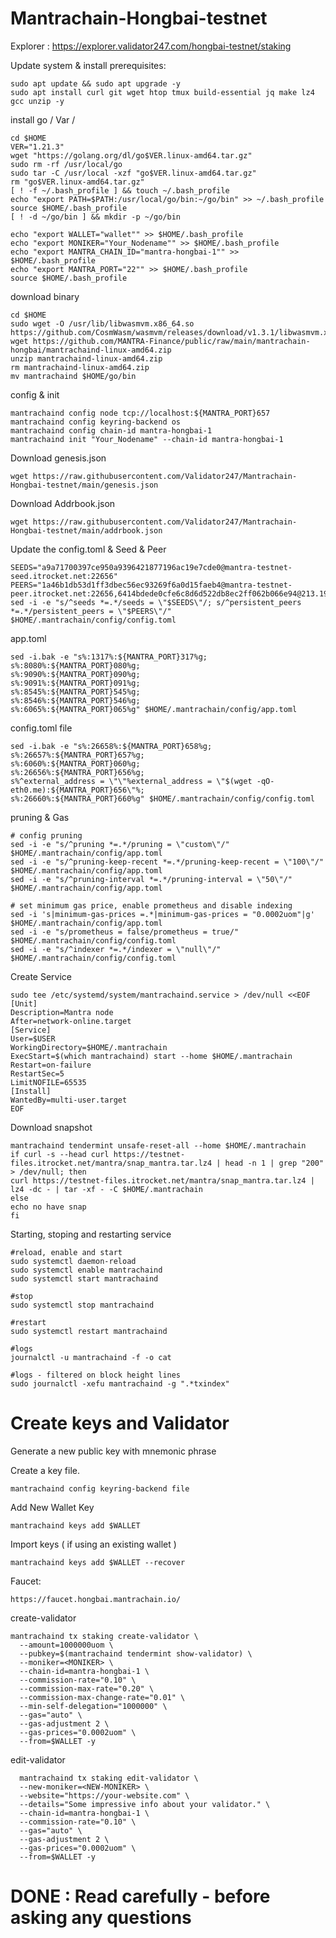 # Mantrachain-Hongbai-testnet

Explorer : https://explorer.validator247.com/hongbai-testnet/staking

Update system & install prerequisites:

    sudo apt update && sudo apt upgrade -y
    sudo apt install curl git wget htop tmux build-essential jq make lz4 gcc unzip -y

install go / Var / 

    cd $HOME
    VER="1.21.3"
    wget "https://golang.org/dl/go$VER.linux-amd64.tar.gz"
    sudo rm -rf /usr/local/go
    sudo tar -C /usr/local -xzf "go$VER.linux-amd64.tar.gz"
    rm "go$VER.linux-amd64.tar.gz"
    [ ! -f ~/.bash_profile ] && touch ~/.bash_profile
    echo "export PATH=$PATH:/usr/local/go/bin:~/go/bin" >> ~/.bash_profile
    source $HOME/.bash_profile
    [ ! -d ~/go/bin ] && mkdir -p ~/go/bin

    echo "export WALLET="wallet"" >> $HOME/.bash_profile
    echo "export MONIKER="Your_Nodename"" >> $HOME/.bash_profile
    echo "export MANTRA_CHAIN_ID="mantra-hongbai-1"" >> $HOME/.bash_profile
    echo "export MANTRA_PORT="22"" >> $HOME/.bash_profile
    source $HOME/.bash_profile

download binary

    cd $HOME
    sudo wget -O /usr/lib/libwasmvm.x86_64.so https://github.com/CosmWasm/wasmvm/releases/download/v1.3.1/libwasmvm.x86_64.so
    wget https://github.com/MANTRA-Finance/public/raw/main/mantrachain-hongbai/mantrachaind-linux-amd64.zip
    unzip mantrachaind-linux-amd64.zip
    rm mantrachaind-linux-amd64.zip
    mv mantrachaind $HOME/go/bin

config & init

    mantrachaind config node tcp://localhost:${MANTRA_PORT}657
    mantrachaind config keyring-backend os
    mantrachaind config chain-id mantra-hongbai-1
    mantrachaind init "Your_Nodename" --chain-id mantra-hongbai-1

Download genesis.json

    wget https://raw.githubusercontent.com/Validator247/Mantrachain-Hongbai-testnet/main/genesis.json

Download Addrbook.json

    wget https://raw.githubusercontent.com/Validator247/Mantrachain-Hongbai-testnet/main/addrbook.json    

Update the config.toml & Seed & Peer

    SEEDS="a9a71700397ce950a9396421877196ac19e7cde0@mantra-testnet-seed.itrocket.net:22656"
    PEERS="1a46b1db53d1ff3dbec56ec93269f6a0d15faeb4@mantra-testnet-peer.itrocket.net:22656,6414bdede0cfe6c8d6d522db8ec2ff062b066e94@213.199.48.74:23656,33cf22311a510b01552fb1e323add74c641f01c5@65.109.62.39:18656,a209274985b1babe4eabaeb7d1dce17d233e9878@116.202.162.188:17656,005025067680ab6767e1b931306b0b83e526703d@65.109.30.147:23656,34d121663730da1bd09051263a519d6b9406a1bd@135.181.44.138:23656,28dcca0ba822cc7a99ec5390da81d2f1bc9746a8@81.31.197.120:16656,ca61127cfd694c06589642c8ef58c6fb31f492d6@65.109.30.35:23656,30235fa097d100a14d2b534fdbf67e34e8d5f6cf@139.45.205.60:21656,584c3b8f18f1227f02faea250e6f6e01bfb04271@81.0.220.178:11656,4ccf2fb06244e8b39e3cb28a04602f1c4c593344@37.60.245.125:16656,ccd9c19b78e4a4075bd228b6d6d534f8c4fd54da@167.235.14.117:26656,cba9c1a3e42430e491f371bc626067c4a85a2a54@65.109.133.245:26656,ede298514a846130ef0f6170eab78dccfd55e6d3@62.171.150.241:23656"
    sed -i -e "s/^seeds *=.*/seeds = \"$SEEDS\"/; s/^persistent_peers *=.*/persistent_peers = \"$PEERS\"/" $HOME/.mantrachain/config/config.toml


app.toml

    sed -i.bak -e "s%:1317%:${MANTRA_PORT}317%g;
    s%:8080%:${MANTRA_PORT}080%g;
    s%:9090%:${MANTRA_PORT}090%g;
    s%:9091%:${MANTRA_PORT}091%g;
    s%:8545%:${MANTRA_PORT}545%g;
    s%:8546%:${MANTRA_PORT}546%g;
    s%:6065%:${MANTRA_PORT}065%g" $HOME/.mantrachain/config/app.toml

config.toml file

    sed -i.bak -e "s%:26658%:${MANTRA_PORT}658%g;
    s%:26657%:${MANTRA_PORT}657%g;
    s%:6060%:${MANTRA_PORT}060%g;
    s%:26656%:${MANTRA_PORT}656%g;
    s%^external_address = \"\"%external_address = \"$(wget -qO- eth0.me):${MANTRA_PORT}656\"%;
    s%:26660%:${MANTRA_PORT}660%g" $HOME/.mantrachain/config/config.toml    

pruning & Gas

    # config pruning
    sed -i -e "s/^pruning *=.*/pruning = \"custom\"/" $HOME/.mantrachain/config/app.toml
    sed -i -e "s/^pruning-keep-recent *=.*/pruning-keep-recent = \"100\"/" $HOME/.mantrachain/config/app.toml
    sed -i -e "s/^pruning-interval *=.*/pruning-interval = \"50\"/" $HOME/.mantrachain/config/app.toml

    # set minimum gas price, enable prometheus and disable indexing
    sed -i 's|minimum-gas-prices =.*|minimum-gas-prices = "0.0002uom"|g' $HOME/.mantrachain/config/app.toml
    sed -i -e "s/prometheus = false/prometheus = true/" $HOME/.mantrachain/config/config.toml
    sed -i -e "s/^indexer *=.*/indexer = \"null\"/" $HOME/.mantrachain/config/config.toml    


Create Service

    sudo tee /etc/systemd/system/mantrachaind.service > /dev/null <<EOF
    [Unit]
    Description=Mantra node
    After=network-online.target
    [Service]
    User=$USER
    WorkingDirectory=$HOME/.mantrachain
    ExecStart=$(which mantrachaind) start --home $HOME/.mantrachain
    Restart=on-failure
    RestartSec=5
    LimitNOFILE=65535
    [Install]
    WantedBy=multi-user.target
    EOF

Download snapshot   

    mantrachaind tendermint unsafe-reset-all --home $HOME/.mantrachain
    if curl -s --head curl https://testnet-files.itrocket.net/mantra/snap_mantra.tar.lz4 | head -n 1 | grep "200" > /dev/null; then
    curl https://testnet-files.itrocket.net/mantra/snap_mantra.tar.lz4 | lz4 -dc - | tar -xf - -C $HOME/.mantrachain
    else
    echo no have snap
    fi    

            
Starting, stoping and restarting service

    #reload, enable and start
    sudo systemctl daemon-reload
    sudo systemctl enable mantrachaind
    sudo systemctl start mantrachaind

    #stop
    sudo systemctl stop mantrachaind

    #restart
    sudo systemctl restart mantrachaind

    #logs
    journalctl -u mantrachaind -f -o cat

    #logs - filtered on block height lines
    sudo journalctl -xefu mantrachaind -g ".*txindex"
    

# Create keys and Validator

Generate a new public key with mnemonic phrase

Create a key file.

    mantrachaind config keyring-backend file

Add New Wallet Key                

    mantrachaind keys add $WALLET

Import keys ( if using an existing wallet )

    mantrachaind keys add $WALLET --recover

Faucet:

    https://faucet.hongbai.mantrachain.io/

create-validator

    mantrachaind tx staking create-validator \
      --amount=1000000uom \
      --pubkey=$(mantrachaind tendermint show-validator) \
      --moniker=<MONIKER> \
      --chain-id=mantra-hongbai-1 \
      --commission-rate="0.10" \
      --commission-max-rate="0.20" \
      --commission-max-change-rate="0.01" \
      --min-self-delegation="1000000" \
      --gas="auto" \
      --gas-adjustment 2 \
      --gas-prices="0.0002uom" \
      --from=$WALLET -y

  edit-validator

      mantrachaind tx staking edit-validator \
      --new-moniker=<NEW-MONIKER> \
      --website="https://your-website.com" \
      --details="Some impressive info about your validator." \
      --chain-id=mantra-hongbai-1 \
      --commission-rate="0.10" \
      --gas="auto" \
      --gas-adjustment 2 \
      --gas-prices="0.0002uom" \
      --from=$WALLET -y

# DONE : Read carefully - before asking any questions
          
